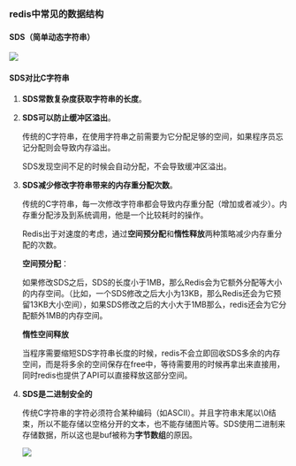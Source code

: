 ### redis中常见的数据结构



#### SDS（简单动态字符串）

![](D:\mdimage\TIM截图20200307201754.png)



#### SDS对比C字符串

1. **SDS常数复杂度获取字符串的长度**。

2. **SDS可以防止缓冲区溢出**。

   传统的C字符串，在使用字符串之前需要为它分配足够的空间，如果程序员忘记分配则会导致内存溢出。

   SDS发现空间不足的时候会自动分配，不会导致缓冲区溢出。

3. **SDS减少修改字符串带来的内存重分配次数**。

   传统的C字符串，每一次修改字符串都会导致内存重分配（增加或者减少）。内存重分配涉及到系统调用，他是一个比较耗时的操作。

   Redis出于对速度的考虑，通过**空间预分配**和**惰性释放**两种策略减少内存重分配的次数。

   **空间预分配**：

   如果修改SDS之后，SDS的长度小于1MB，那么Redis会为它额外分配等大小的内存空间。（比如，一个SDS修改之后大小为13KB，那么Redis还会为它预留13KB大小空间），如果SDS修改之后的大小大于1MB那么，redis还会为它分配额外1MB的内存空间。

   **惰性空间释放**

   当程序需要缩短SDS字符串长度的时候，redis不会立即回收SDS多余的内存空间，而是将多余的空间保存在free中，等待需要用的时候再拿出来直接用，同时redis也提供了API可以直接释放这部分空间。

4. **SDS是二进制安全的**

   传统C字符串的字符必须符合某种编码（如ASCII）。并且字符串末尾以\0结束，所以不能存储以空格分开的文本，也不能存储图片等。SDS使用二进制来存储数据，所以这也是buf被称为**字节数组**的原因。

   ![](D:\mdimage\TIM截图20200307203956.png)

    

    
